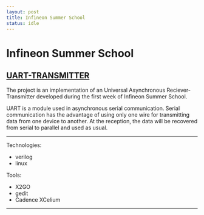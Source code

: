 ```yaml
---
layout: post
title: Infineon Summer School
status: idle
---
```


# Infineon Summer School

## [UART-TRANSMITTER](https://github.com/eazyistired/UART_TRANSMITTER)

The project is an implementation of an Universal Asynchronous Reciever-Transmitter developed during the first week of Infineon Summer School.

UART is a module used in asynchronous serial communication. Serial communication has the advantage of using only one wire for transmitting data from one device to another. At the reception, the data will be recovered from serial to parallel and used as usual.

---

Technologies:
- verilog
- linux

Tools:
- X2GO
- gedit
- Cadence XCelium

---
